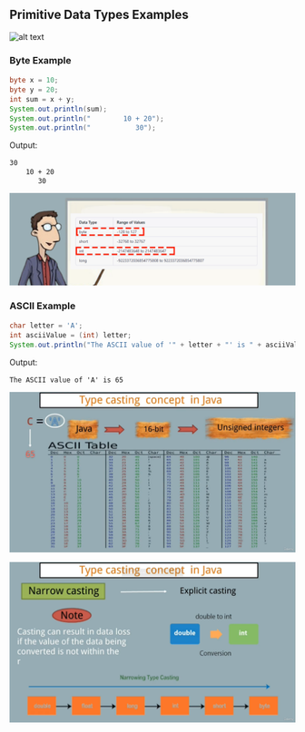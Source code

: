 ## Primitive Data Types Examples
![alt text](images/image.png)

### Byte Example

```java
byte x = 10;
byte y = 20;
int sum = x + y;
System.out.println(sum);
System.out.println("        10 + 20");
System.out.println("           30");
```

Output:
```
30
    10 + 20
       30
```

![alt text](images/dataType1.png)

### ASCII Example

```java
char letter = 'A';
int asciiValue = (int) letter;
System.out.println("The ASCII value of '" + letter + "' is " + asciiValue);
```

Output:
```
The ASCII value of 'A' is 65
```

![alt text](images/ascii.png)

![alt text](images/narrowCasting.png)